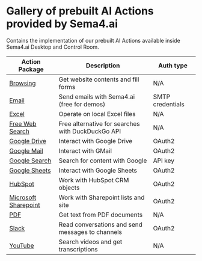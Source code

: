 # Gallery of prebuilt AI Actions provided by Sema4.ai

Contains the implementation of our prebuilt AI Actions available inside Sema4.ai Desktop and Control Room.

| Action Package                                         | Description                                       | Auth type        |
| ------------------------------------------------------ | ------------------------------------------------- | ---------------- |
| [Browsing](browsing/README.md)                         | Get website contents and fill forms               | N/A              |
| [Email](email/README.md)                               | Send emails with Sema4.ai (free for demos)        | SMTP credentials |
| [Excel](excel/README.md)                               | Operate on local Excel files                      | N/A              |
| [Free Web Search](free-web-search/README.md)           | Free alternative for searches with DuckDuckGo API | N/A              |
| [Google Drive](google-drive/README.md)                 | Interact with Google Drive                        | OAuth2           |
| [Google Mail](google-mail/README.md)                   | Interact with GMail                               | OAuth2           |
| [Google Search](google-search/README.md)               | Search for content with Google                    | API key          |
| [Google Sheets](google-sheets/README.md)               | Interact with Google Sheets                       | OAuth2           |
| [HubSpot](hubspot/README.md)                           | Work with HubSpot CRM objects                     | OAuth2           |
| [Microsoft Sharepoint](microsoft-sharepoint/README.md) | Work with Sharepoint lists and site               | OAuth2           |
| [PDF](pdf/README.md)                                   | Get text from PDF documents                       | N/A              |
| [Slack](slack/README.md)                               | Read conversations and send messages to channels  | OAuth2           |
| [YouTube](youtube/README.md)                           | Search videos and get transcriptions              | N/A              |
